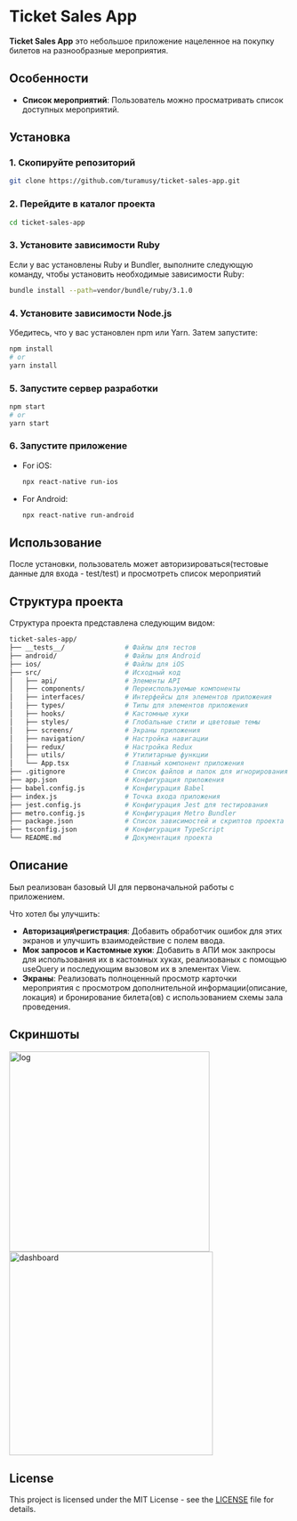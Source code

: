 # Ticket Sales App

**Ticket Sales App** это небольшое приложение нацеленное на покупку билетов на разнообразные мероприятия.

## Особенности

- **Список мероприятий**: Пользователь можно просматривать список доступных мероприятий.

## Установка

### 1. Скопируйте репозиторий

```bash
git clone https://github.com/turamusy/ticket-sales-app.git
```

### 2. Перейдите в каталог проекта

```bash
cd ticket-sales-app
```

### 3. Установите зависимости Ruby

Если у вас установлены Ruby и Bundler, выполните следующую команду, чтобы установить необходимые зависимости Ruby:
```bash
bundle install --path=vendor/bundle/ruby/3.1.0
```

### 4. Установите зависимости Node.js

Убедитесь, что у вас установлен npm или Yarn. Затем запустите:

```bash
npm install
# or
yarn install
```

### 5. Запустите сервер разработки

```bash
npm start
# or
yarn start
```

### 6. Запустите приложение

- For iOS:

  ```bash
  npx react-native run-ios
  ```

- For Android:

  ```bash
  npx react-native run-android
  ```

## Использование

После установки, пользователь может авторизироваться(тестовые данные для входа - test/test) и просмотреть список мероприятий 

## Структура проекта

Структура проекта представлена следующим видом:

```bash
ticket-sales-app/
├── __tests__/               # Файлы для тестов
├── android/                 # Файлы для Android
├── ios/                     # Файлы для iOS
├── src/                     # Исходный код
│   ├── api/                 # Элементы API 
│   ├── components/          # Переиспользуемые компоненты
│   ├── interfaces/          # Интерфейсы для элементов приложения
│   ├── types/               # Типы для элементов приложения 
│   ├── hooks/               # Кастомные хуки
│   ├── styles/              # Глобальные стили и цветовые темы
│   ├── screens/             # Экраны приложения
│   ├── navigation/          # Настройка навигации
│   ├── redux/               # Настройка Redux
│   ├── utils/               # Утилитарные функции
│   └── App.tsx              # Главный компонент приложения
├── .gitignore               # Список файлов и папок для игнорирования в Git
├── app.json                 # Конфигурация приложения
├── babel.config.js          # Конфигурация Babel
├── index.js                 # Точка входа приложения
├── jest.config.js           # Конфигурация Jest для тестирования
├── metro.config.js          # Конфигурация Metro Bundler
├── package.json             # Список зависимостей и скриптов проекта
├── tsconfig.json            # Конфигурация TypeScript
└── README.md                # Документация проекта
```

## Описание

Был реализован базовый UI для первоначальной работы с приложением. 

Что хотел бы улучшить: 
- **Авторизация\регистрация**: Добавить обработчик ошибок для этих экранов и улучшить взаимодействие с полем ввода.
- **Мок запросов и Кастомные хуки**: Добавить в АПИ мок закпросы для использования их в кастомных хуках, реализованых с помощью useQuery и последующим вызовом их в элементах View.
- **Экраны**: Реализовать полноценный просмотр карточки мероприятия с просмотром дополнительной информации(описание, локация) и бронирование билета(ов) с использованием схемы зала проведения.

## Скриншоты

<img width="360" alt="log" src="https://github.com/user-attachments/assets/47af32c9-f2bd-45a8-ab41-d868093b5b2c" />
<img width="366" alt="dashboard" src="https://github.com/user-attachments/assets/808484c6-7c10-431e-b5c4-b25214a3de8a" />

## License

This project is licensed under the MIT License - see the [LICENSE](LICENSE) file for details.
